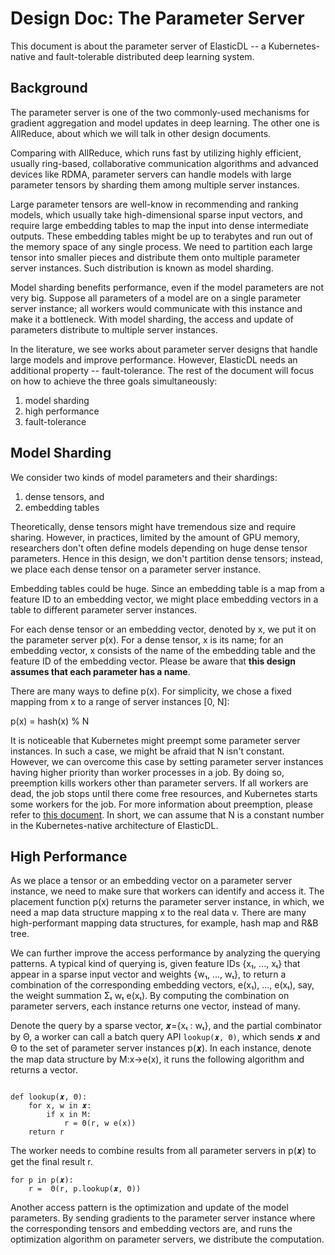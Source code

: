 # Design Doc: The Parameter Server

This document is about the parameter server of ElasticDL -- a Kubernetes-native and fault-tolerable distributed deep learning system.

## Background

The parameter server is one of the two commonly-used mechanisms for gradient aggregation and model updates in deep learning. The other one is AllReduce, about which we will talk in other design documents.

Comparing with AllReduce, which runs fast by utilizing highly efficient, usually ring-based, collaborative communication algorithms and advanced devices like RDMA, parameter servers can handle models with large parameter tensors by sharding them among multiple server instances.

Large parameter tensors are well-know in recommending and ranking models, which usually take high-dimensional sparse input vectors, and require large embedding tables to map the input into dense intermediate outputs. These embedding tables might be up to terabytes and run out of the memory space of any single process. We need to partition each large tensor into smaller pieces and distribute them onto multiple parameter server instances. Such distribution is known as model sharding.

Model sharding benefits performance, even if the model parameters are not very big.  Suppose all parameters of a model are on a single parameter server instance; all workers would communicate with this instance and make it a bottleneck.  With model sharding, the access and update of parameters distribute to multiple server instances.

In the literature, we see works about parameter server designs that handle large models and improve performance. However, ElasticDL needs an additional property -- fault-tolerance. The rest of the document will focus on how to achieve the three goals simultaneously:

1. model sharding
1. high performance
1. fault-tolerance

## Model Sharding

We consider two kinds of model parameters and their shardings:

1. dense tensors, and
1. embedding tables

Theoretically, dense tensors might have tremendous size and require sharing. However, in practices, limited by the amount of GPU memory, researchers don't often define models depending on huge dense tensor parameters. Hence in this design, we don't partition dense tensors; instead, we place each dense tensor on a parameter server instance.

Embedding tables could be huge. Since an embedding table is a map from a feature ID to an embedding vector, we might place embedding vectors in a table to different parameter server instances.

For each dense tensor or an embedding vector, denoted by x, we put it on the parameter server p(x).  For a dense tensor, x is its name; for an embedding vector, x consists of the name of the embedding table and the feature ID of the embedding vector. Please be aware that **this design assumes that each parameter has a name**.

There are many ways to define p(x). For simplicity, we chose a fixed mapping from x to a range of server instances [0, N]:

p(x) = hash(x) % N

It is noticeable that Kubernetes might preempt some parameter server instances. In such a case, we might be afraid that N isn't constant. However, we can overcome this case by setting parameter server instances having higher priority than worker processes in a job. By doing so, preemption kills workers other than parameter servers. If all workers are dead, the job stops until there come free resources, and Kubernetes starts some workers for the job.  For more information about preemption, please refer to [this document](https://kubernetes.io/docs/concepts/configuration/pod-priority-preemption/). In short, we can assume that N is a constant number in the Kubernetes-native architecture of ElasticDL.

## High Performance

As we place a tensor or an embedding vector on a parameter server instance, we need to make sure that workers can identify and access it. The placement function p(x) returns the parameter server instance, in which, we need a map data structure mapping x to the real data v. There are many high-performant mapping data structures, for example, hash map and R&B tree.

We can further improve the access performance by analyzing the querying patterns. A typical kind of querying is, given feature IDs {x₁, ..., xₜ} that appear in a sparse input vector and weights {w₁, ..., wₜ}, to return a combination of the corresponding embedding vectors, e(x₁), ..., e(xₜ), say, the weight summation Σₜ wₜ e(xₜ).  By computing the combination on parameter servers, each instance returns one vector, instead of many.

Denote the query by a sparse vector, 𝒙={xₜ : wₜ}, and the partial combinator by Θ, a worker can call a batch query API `lookup(𝒙, Θ)`, which sends 𝒙 and Θ to the set of parameter server instances p(𝒙). In each instance, denote the map data structure by M:x→e(x), it runs the following algorithm and returns a vector.

```

def lookup(𝒙, Θ):
    for x, w in 𝒙:
        if x in M:
            r = Θ(r, w e(x))
    return r
```

The worker needs to combine results from all parameter servers in p(𝒙) to get the final result r.

```
for p in p(𝒙):
    r =  Θ(r, p.lookup(𝒙, Θ))
```

Another access pattern is the optimization and update of the model parameters. By sending gradients to the parameter server instance where the corresponding tensors and embedding vectors are, and runs the optimization algorithm on parameter servers, we distribute the computation.
